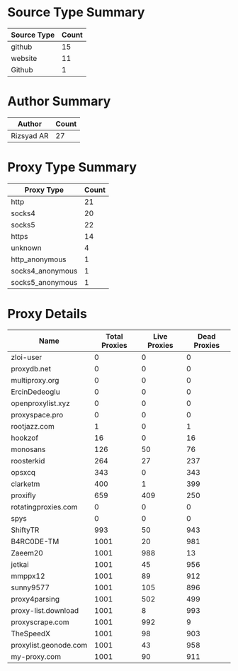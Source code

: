 # Source Type Summary

| Source Type | Count |
|-------------|-------|
| github | 15 |
| website | 11 |
| Github | 1 |


# Author Summary

| Author | Count |
|--------|-------|
| Rizsyad AR | 27 |


# Proxy Type Summary

| Proxy Type | Count |
|------------|-------|
| http | 21 |
| socks4 | 20 |
| socks5 | 22 |
| https | 14 |
| unknown | 4 |
| http_anonymous | 1 |
| socks4_anonymous | 1 |
| socks5_anonymous | 1 |


# Proxy Details

| Name | Total Proxies | Live Proxies | Dead Proxies |
|------|---------------|--------------|---------------|
| zloi-user | 0 | 0 | 0 |
| proxydb.net | 0 | 0 | 0 |
| multiproxy.org | 0 | 0 | 0 |
| ErcinDedeoglu | 0 | 0 | 0 |
| openproxylist.xyz | 0 | 0 | 0 |
| proxyspace.pro | 0 | 0 | 0 |
| rootjazz.com | 1 | 0 | 1 |
| hookzof | 16 | 0 | 16 |
| monosans | 126 | 50 | 76 |
| roosterkid | 264 | 27 | 237 |
| opsxcq | 343 | 0 | 343 |
| clarketm | 400 | 1 | 399 |
| proxifly | 659 | 409 | 250 |
| rotatingproxies.com | 0 | 0 | 0 |
| spys | 0 | 0 | 0 |
| ShiftyTR | 993 | 50 | 943 |
| B4RC0DE-TM | 1001 | 20 | 981 |
| Zaeem20 | 1001 | 988 | 13 |
| jetkai | 1001 | 45 | 956 |
| mmppx12 | 1001 | 89 | 912 |
| sunny9577 | 1001 | 105 | 896 |
| proxy4parsing | 1001 | 502 | 499 |
| proxy-list.download | 1001 | 8 | 993 |
| proxyscrape.com | 1001 | 992 | 9 |
| TheSpeedX | 1001 | 98 | 903 |
| proxylist.geonode.com | 1001 | 43 | 958 |
| my-proxy.com | 1001 | 90 | 911 |
